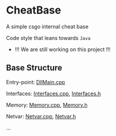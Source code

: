 # CheatBase
A simple csgo internal cheat base

Code style that leans towards `Java`


* !!! We are still working on this project !!!

## Base Structure
Entry-point: [DllMain.cpp](https://github.com/union4dev/CheatBase/blob/master/Base/src/DllMain.cpp)

Interfaces: [Interfaces.cpp](https://github.com/union4dev/CheatBase/blob/master/Base/src/core/Interfaces.cpp), [Interfaces.h](https://github.com/union4dev/CheatBase/blob/master/Base/src/core/Interfaces.h)

Memory: [Memory.cpp](https://github.com/union4dev/CheatBase/blob/master/Base/src/core/Memory.cpp), [Memory.h](https://github.com/union4dev/CheatBase/blob/master/Base/src/core/Memory.h)

Netvar: [Netvar.cpp](https://github.com/union4dev/CheatBase/blob/master/Base/src/core/Netvar.cpp), [Netvar.h](https://github.com/union4dev/CheatBase/blob/master/Base/src/core/Netvar.h)

...
